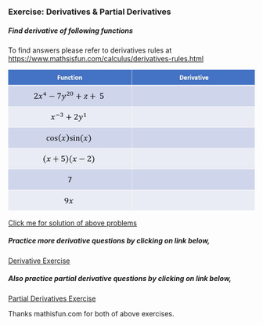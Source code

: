 ### Exercise: Derivatives & Partial Derivatives

##### Find derivative of following functions

To find answers please refer to derivatives rules at https://www.mathsisfun.com/calculus/derivatives-rules.html


![](derivatives_question.jpg)

[Click me for solution of above problems](https://github.com/codebasics/deep-learning-keras-tf-tutorial/blob/main/3_derivatives/derivatives_exercise_solution.md)

##### Practice more derivative questions by clicking on link below,
[Derivative Exercise](https://www.mathopolis.com/questions/q.html?id=6800&t=mif&qs=6800_6801_6802_6803_6804_6805_6806_6807_6808_6809_6810_6811_6812&site=1&ref=2f63616c63756c75732f64657269766174697665732d72756c65732e68746d6c&title=446572697661746976652052756c6573)

##### Also practice partial derivative questions by clicking on link below,
[Partial Derivatives Exercise](https://www.mathopolis.com/questions/q.html?id=13373&t=mif&qs=13373_13374_13375_13376_13377_13378_13379_13380_13381_13382_13383&site=1&ref=2f63616c63756c75732f64657269766174697665732d7061727469616c2e68746d6c&title=5061727469616c204465726976617469766573)


Thanks mathisfun.com for both of above exercises.
